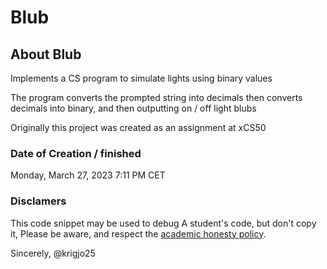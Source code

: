 # Blub

## About Blub

Implements a CS program to simulate lights using binary values

The program converts the prompted string into  decimals then converts decimals into binary,
and then outputting on / off light blubs

Originally this project was created as an assignment at xCS50

### Date of Creation / finished

Monday, March 27, 2023 7:11 PM CET

###  Disclamers

This code snippet may be used to debug
A student's code, but don't copy it,
Please be aware, and respect the [academic honesty policy](https://cs50.harvard.edu/x/2023/honesty/).

Sincerely,
@krigjo25
